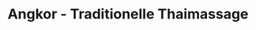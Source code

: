 ---
title: "Angkor - Traditionelle Thaimassage"
url: /duesseldorf/angkor-traditionelle-thaimassage/
shop: Massage
---